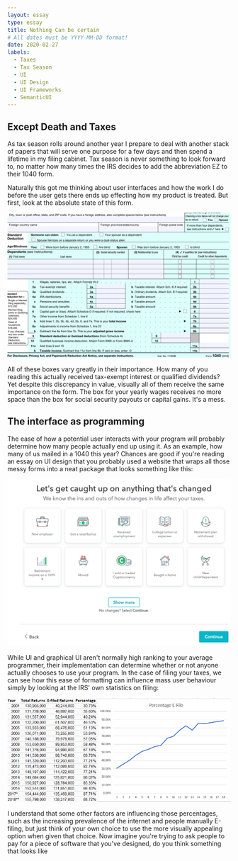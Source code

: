 ```yaml
---
layout: essay
type: essay
title: Nothing Can be certain
# All dates must be YYYY-MM-DD format!
date: 2020-02-27
labels:
  - Taxes
  - Tax Season
  - UI
  - UI Design
  - UI Frameworks
  - SemanticUI
---
```


## Except Death and Taxes

As tax season rolls around another year I prepare to deal with another stack of papers that will serve one purpose for a few days and then spend a lifetime in my filing cabinet. Tax season is never something to look forward to, no matter how many times the IRS decides to add the abbreviation EZ to their 1040 form. 

Naturally this got me thinking about user interfaces and how the work I do before the user gets there ends up effecting how my product is treated. But first, look at the absolute state of this form.

<img class="ui medium right floated rounded image" src="../images/1040EZ.png">

All of these boxes vary greatly in their importance. How many of you reading this actually received tax-exempt interest or qualified dividends? Yet despite this discrepancy in value, visually all of them receive the same importance on the form.  The box for your yearly wages receives no more space than the box for social security payouts or capital gains. It's a mess.

## The interface as programming

The ease of how a potential user interacts with your program will probably determine how many people actually end up using it. As an example, how many of us mailed in a 1040 this year? Chances are good if you're reading an essay on UI design that you probably used a website that wraps all those messy forms into a neat package that looks something like this:

<img class="ui medium right floated rounded image" src="../images/TurboTax.png">

While UI and graphical UI aren't normally high ranking to your average programmer, their implementation can determine whether or not anyone actually chooses to use your program. In the case of filing your taxes, we can see how this ease of formatting can influence mass user behaviour simply by looking at the IRS' own statistics on filing:

<img class="ui medium right floated rounded image" src="../images/E-File.png">

I understand that some other factors are influencing those percentages, such as the increasing prevalence of the internet and people manually E-filing, but just think of your own choice to use the more visually appealing option when given that choice. Now imagine you're trying to ask people to pay for a piece of software that you've designed, do you think something that looks like 
